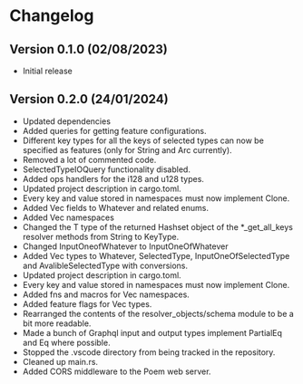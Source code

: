 # Changelog

## Version 0.1.0 (02/08/2023)

- Initial release

## Version 0.2.0 (24/01/2024)

- Updated dependencies
- Added queries for getting feature configurations.
- Different key types for all the keys of selected types can now be specified as features (only for String and Arc<String> currently).
- Removed a lot of commented code.
- SelectedTypeIOQuery functionality disabled.
- Added ops handlers for the i128 and u128 types.
- Updated project description in cargo.toml.
- Every key and value stored in namespaces must now implement Clone.
- Added Vec fields to Whatever and related enums.
- Added Vec namespaces
- Changed the T type of the returned Hashset object of the *_get_all_keys resolver methods from String to KeyType.
- Changed InputOneofWhatever to InputOneOfWhatever
- Added Vec types to Whatever, SelectedType, InputOneOfSelectedType and AvalibleSelectedType with conversions.
- Updated project description in cargo.toml.
- Every key and value stored in namespaces must now implement Clone.
- Added fns and macros for Vec namespaces.
- Added feature flags for Vec types.
- Rearranged the contents of the resolver_objects/schema module to be a bit more readable.
- Made a bunch of Graphql input and output types implement PartialEq and Eq where possible.
- Stopped the .vscode directory from being tracked in the repository.
- Cleaned up main.rs.
- Added CORS middleware to the Poem web server.







